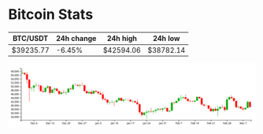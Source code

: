 # Bitcoin Stats

BTC/USDT|24h change|24h high|24h low|
|---|---|---|---|
|$39235.77|-6.45%|$42594.06|$38782.14|

<img src="./chart.svg">
